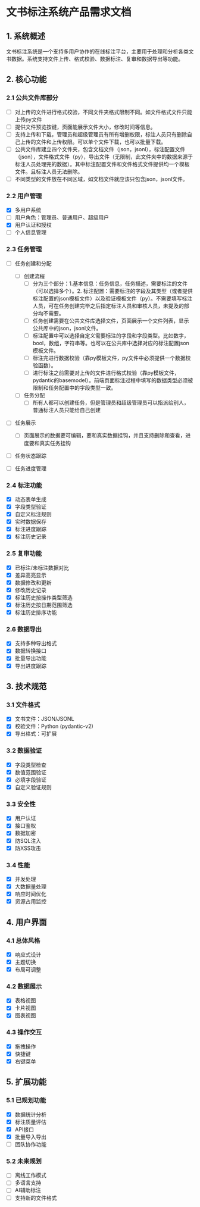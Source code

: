 # 文书标注系统产品需求文档

## 1. 系统概述
文书标注系统是一个支持多用户协作的在线标注平台，主要用于处理和分析各类文书数据。系统支持文件上传、格式校验、数据标注、复审和数据导出等功能。

## 2. 核心功能

### 2.1 公共文件库部分
- [ ] 对上传的文件进行格式校验，不同文件夹格式限制不同。如文件格式文件只能上传py文件
- [ ] 提供文件预览按键，页面能展示文件大小，修改时间等信息。
- [ ] 支持上传和下载，管理员和超级管理员有所有增删权限，标注人员只有删除自己上传的文件和上传权限。可以单个文件下载，也可以批量下载。
- [ ] 公共文件库建立四个文件夹，包含文档文件（json，jsonl），标注配置文件（json），文件格式文件（py），导出文件（无限制，此文件夹中的数据来源于标注人员处理完的数据）。其中标注配置文件和文件格式文件提供均一个模板文件。且标注人员无法删除。
- [ ] 不同类型的文件放在不同区域，如文档文件就应该只包含json，jsonl文件。

### 2.2 用户管理
- [x] 多用户系统
- [ ] 用户角色：管理员、普通用户、超级用户
- [x] 用户认证和授权
- [ ] 个人信息管理

### 2.3 任务管理
- [ ] 任务创建和分配
  - [ ] 创建流程
    - [ ] 分为三个部分：1.基本信息：任务信息，任务描述，需要标注的文件（可以选择多个）。2. 标注配置：需要标注的字段及其类型（或者提供标注配置的json模板文件）以及验证模板文件（py）。不需要填写标注人员，可在任务创建完毕之后指定标注人员和审核人员，未提及的部分均不需要。
    - [ ] 任务创建需要在公共文件库选择文件，页面展示一个文件列表，显示公共库中的json，jsonl文件。
    - [ ] 标注配置中可以选择自定义需要标注的字段和字段类型。比如数字，bool，数组，字符串等。也可以在公共库中选择对应的标注配置json模板文件。
    - [ ] 标注完进行数据校验（靠py模板文件，py文件中必须提供一个数据校验函数）。
    - [ ] 进行标注之前需要对上传的文件进行格式校验（靠py模板文件，pydantic的basemodel）。前端页面标注过程中填写的数据类型必须被限制和任务配置中的字段类型一致。
  - [ ] 任务分配
    - [ ] 所有人都可以创建任务，但是管理员和超级管理员可以指派给别人，普通标注人员只能给自己创建 
- [ ] 任务展示
  - [ ] 页面展示的数据要可编辑，要和真实数据挂钩，并且支持删除和查看，进度要和真实任务挂钩
- [ ] 任务状态跟踪
- [ ] 任务进度管理



### 2.4 标注功能
- [x] 动态表单生成
- [x] 字段类型验证
- [x] 自定义标注规则
- [x] 实时数据保存
- [x] 标注进度跟踪
- [x] 标注历史记录

### 2.5 复审功能
- [x] 已标注/未标注数据对比
- [x] 差异高亮显示
- [x] 数据修改和更新
- [x] 修改历史记录
- [x] 标注历史按操作类型筛选
- [x] 标注历史按日期范围筛选
- [x] 标注历史排序功能

### 2.6 数据导出
- [x] 支持多种导出格式
- [x] 数据转换接口
- [x] 批量导出功能
- [x] 导出进度跟踪

## 3. 技术规范

### 3.1 文件格式
- [x] 文书文件：JSON/JSONL
- [x] 校验文件：Python (pydantic-v2)
- [x] 导出格式：可扩展

### 3.2 数据验证
- [x] 字段类型检查
- [x] 数值范围验证
- [x] 必填字段验证
- [x] 自定义验证规则

### 3.3 安全性
- [x] 用户认证
- [x] 接口鉴权
- [x] 数据加密
- [x] 防SQL注入
- [x] 防XSS攻击

### 3.4 性能
- [x] 并发处理
- [x] 大数据量处理
- [x] 响应时间优化
- [x] 资源占用监控

## 4. 用户界面

### 4.1 总体风格
- [x] 响应式设计
- [x] 主题切换
- [x] 布局可调整

### 4.2 数据展示
- [x] 表格视图
- [x] 卡片视图
- [x] 图表视图

### 4.3 操作交互
- [x] 拖拽操作
- [x] 快捷键
- [x] 右键菜单

## 5. 扩展功能

### 5.1 已规划功能
- [x] 数据统计分析
- [x] 标注质量评估
- [x] API接口
- [x] 批量导入导出
- [ ] 团队协作功能

### 5.2 未来规划
- [ ] 离线工作模式
- [ ] 多语言支持
- [ ] AI辅助标注
- [ ] 支持新的文件格式 